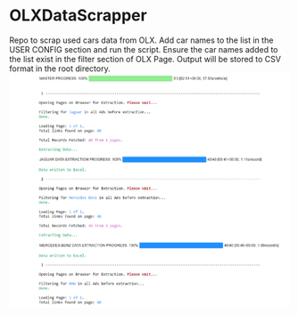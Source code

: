 # OLXDataScrapper
Repo to scrap used cars data from OLX.
Add car names to the list in the USER CONFIG section and run the script.
Ensure the car names added to the list exist in the filter section of OLX Page.
Output will be stored to CSV format in the root directory.
![Screenshot of expected Output](Capture.PNG)
